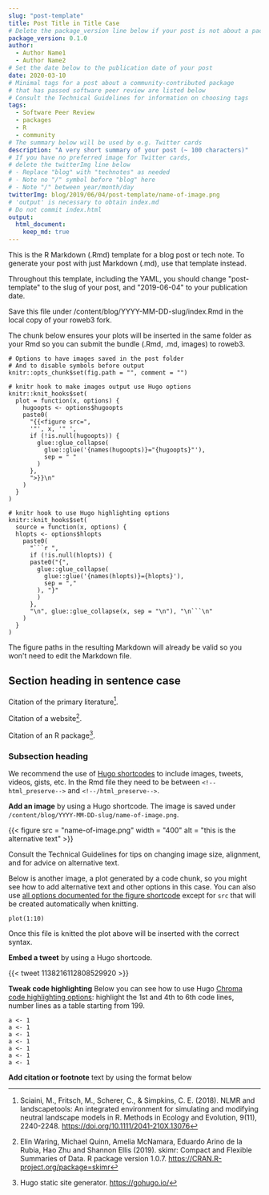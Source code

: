 ```yaml
---
slug: "post-template"
title: Post Title in Title Case
# Delete the package_version line below if your post is not about a package
package_version: 0.1.0
author:
  - Author Name1
  - Author Name2
# Set the date below to the publication date of your post
date: 2020-03-10
# Minimal tags for a post about a community-contributed package 
# that has passed software peer review are listed below
# Consult the Technical Guidelines for information on choosing tags
tags:
  - Software Peer Review
  - packages
  - R
  - community
# The summary below will be used by e.g. Twitter cards
description: "A very short summary of your post (~ 100 characters)"
# If you have no preferred image for Twitter cards,
# delete the twitterImg line below 
# - Replace "blog" with "technotes" as needed
# - Note no "/" symbol before "blog" here
# - Note "/" between year/month/day
twitterImg: blog/2019/06/04/post-template/name-of-image.png
# 'output' is necessary to obtain index.md
# Do not commit index.html
output: 
  html_document:
    keep_md: true
---
```


This is the R Markdown (.Rmd) template for a blog post or tech note. 
To generate your post with just Markdown (.md), use that template instead.

Throughout this template, including the YAML, 
you should change "post-template" to the slug of your post, 
and "2019-06-04" to your publication date.

Save this file under /content/blog/YYYY-MM-DD-slug/index.Rmd in the local copy of your roweb3 fork.

The chunk below ensures your plots will be inserted in the same folder as your Rmd so you can submit the bundle (.Rmd, .md, images) to roweb3.

```{r setup, include=FALSE}
# Options to have images saved in the post folder
# And to disable symbols before output
knitr::opts_chunk$set(fig.path = "", comment = "")

# knitr hook to make images output use Hugo options
knitr::knit_hooks$set(
  plot = function(x, options) {
    hugoopts <- options$hugoopts
    paste0(
      "{{<figure src=",
      '"', x, '" ',
      if (!is.null(hugoopts)) {
        glue::glue_collapse(
          glue::glue('{names(hugoopts)}="{hugoopts}"'),
          sep = " "
        )
      },
      ">}}\n"
    )
  }
)

# knitr hook to use Hugo highlighting options
knitr::knit_hooks$set(
  source = function(x, options) {
  hlopts <- options$hlopts
    paste0(
      "```r ",
      if (!is.null(hlopts)) {
      paste0("{",
        glue::glue_collapse(
          glue::glue('{names(hlopts)}={hlopts}'),
          sep = ","
        ), "}"
        )
      },
      "\n", glue::glue_collapse(x, sep = "\n"), "\n```\n"
    )
  }
)
```

The figure paths in the resulting Markdown will already be valid so you won't need to edit the Markdown file.

## Section heading in sentence case

Citation of the primary literature[^1]. 

Citation of a website[^2]. 

Citation of an R package[^3].

### Subsection heading

We recommend the use of [Hugo shortcodes](https://gohugo.io/content-management/shortcodes/) to include images, tweets, videos, gists, etc. In the Rmd file they need to be between `<!--html_preserve-->` and `<!--/html_preserve-->`.

**Add an image** by using a Hugo shortcode. The image is saved under `/content/blog/YYYY-MM-DD-slug/name-of-image.png`.

<!--html_preserve-->
{{< figure src = "name-of-image.png" width = "400" alt = "this is the alternative text" >}}
<!--/html_preserve-->

Consult the Technical Guidelines for tips on changing image size, alignment, and for advice on alternative text.

Below is another image, a plot generated by a code chunk, so you might see how to add alternative text and other options in this case. You can also use [all options documented for the figure shortcode](https://gohugo.io/content-management/shortcodes/#figure) except for `src` that will be created automatically when knitting.

```{r chunkname, hugoopts=list(alt="alternative text please make it informative", caption="this is what this image shows, write it here or in the paragraph after the image as you prefer", width=300)}
plot(1:10)
```

Once this file is knitted the plot above will be inserted with the correct syntax.


**Embed a tweet** by using a Hugo shortcode. 

<!--html_preserve-->
{{< tweet 1138216112808529920 >}}
<!--/html_preserve-->


**Tweak code highlighting** Below you can see how to use Hugo [Chroma code highlighting options](https://gohugo.io/content-management/syntax-highlighting/#highlight-shortcode): highlight the 1st and 4th to 6th code lines, number lines as a table starting from 199.

```{r hl, hlopts = list(linenos='table',hl_lines='[1,"4-6"]',linenostart=199)}
a <- 1
a <- 1
a <- 1
a <- 1
a <- 1
a <- 1
a <- 1
```

**Add citation or footnote** text by using the format below 

[^1]: Sciaini, M., Fritsch, M., Scherer, C., & Simpkins, C. E. (2018). NLMR and landscapetools: An integrated environment for simulating and modifying neutral landscape models in R. Methods in Ecology and Evolution, 9(11), 2240-2248. <https://doi.org/10.1111/2041-210X.13076>
[^2]: Elin Waring, Michael Quinn, Amelia McNamara, Eduardo Arino de la Rubia, Hao Zhu and Shannon Ellis (2019). skimr: Compact and Flexible Summaries of Data. R package version 1.0.7. https://CRAN.R-project.org/package=skimr
[^3]: Hugo static site generator. https://gohugo.io/
